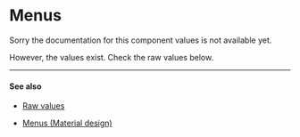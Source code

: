 # Menus

Sorry the documentation for this component values is not available yet.

However, the values exist. Check the raw values below.


---

#### See also

- [Raw values](https://github.com/AoDevBlue/MaterialValues/blob/master/material-values/src/main/res-component/values/menu.xml)

- [Menus (Material design)](https://material.google.com/components/menus.html)

